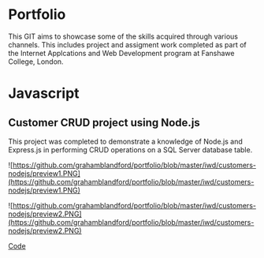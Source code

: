 # Portfolio

This GIT aims to showcase some of the skills acquired through various channels. This includes project and assigment work completed as part of the Internet Applcations and Web Development program at Fanshawe College, London.

# Javascript

## Customer CRUD project using Node.js

This project was completed to demonstrate a knowledge of Node.js and Express.js in performing CRUD operations on a SQL Server database table.  

![https://github.com/grahamblandford/portfolio/blob/master/iwd/customers-nodejs/preview1.PNG](https://github.com/grahamblandford/portfolio/blob/master/iwd/customers-nodejs/preview1.PNG)

![https://github.com/grahamblandford/portfolio/blob/master/iwd/customers-nodejs/preview2.PNG](https://github.com/grahamblandford/portfolio/blob/master/iwd/customers-nodejs/preview2.PNG)

[Code](https://github.com/grahamblandford/portfolio/tree/master/iwd/customers-nodejs/customers)